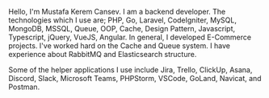 Hello, I'm Mustafa Kerem Cansev. I am a backend developer. The technologies which I use are; PHP, Go, Laravel, CodeIgniter, MySQL, MongoDB, MSSQL, Queue, OOP, Cache, Design Pattern, Javascript, Typescript, jQuery, VueJS, Angular. In general, I developed E-Commerce projects. I've worked hard on the Cache and Queue system. I have experience about RabbitMQ and Elasticsearch structure.

Some of the helper applications I use include Jira, Trello, ClickUp, Asana, Discord, Slack, Microsoft Teams, PHPStorm, VSCode, GoLand, Navicat, and Postman.
